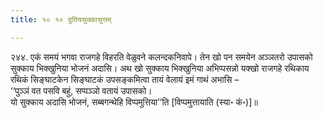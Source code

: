 ```yaml
---
title: १० १० दुतियसुक्कासुत्तम्

---
```


२४४. एकं समयं भगवा राजगहे विहरति वेळुवने कलन्दकनिवापे। तेन खो पन समयेन अञ्ञतरो उपासको सुक्काय भिक्खुनिया भोजनं अदासि। अथ खो सुक्काय भिक्खुनिया अभिप्पसन्नो यक्खो राजगहे रथिकाय रथिकं सिङ्घाटकेन सिङ्घाटकं उपसङ्कमित्वा तायं वेलायं इमं गाथं अभासि –  
‘‘पुञ्ञं वत पसवि बहुं, सप्पञ्ञो वतायं उपासको।  
यो सुक्काय अदासि भोजनं, सब्बगन्थेहि विप्पमुत्तिया’’ति [विप्पमुत्तायाति (स्या॰ कं॰)]॥  

